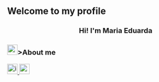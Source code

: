 ## Welcome to my profile 
<h3 align="center">Hi! I'm Maria Eduarda</h3>

<h3><img width="24" height="24" src="https://img.icons8.com/material-outlined/24/F25081/multiple-stars.png" alt="multiple-stars"/>>About me</h3>


<div>
<a href = "https://instagram.com/_duudafs"><img width="24" height="24" src="https://img.icons8.com/color-pixels/32/instagram-new.png" alt="instagram-new"/>
<a href = "mailto:dudascomparin@gmail.com"><img width="24" height="24" src="https://img.icons8.com/color-pixels/32/gmail-new.png" alt="gmail-new"/>
</div>

